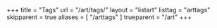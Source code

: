 +++
title = "Tags"
url = "/art/tags/"
layout = "listart"
listtag = "arttags"
skipparent = true
aliases = [ "/arttags" ]
trueparent = "/art"
+++